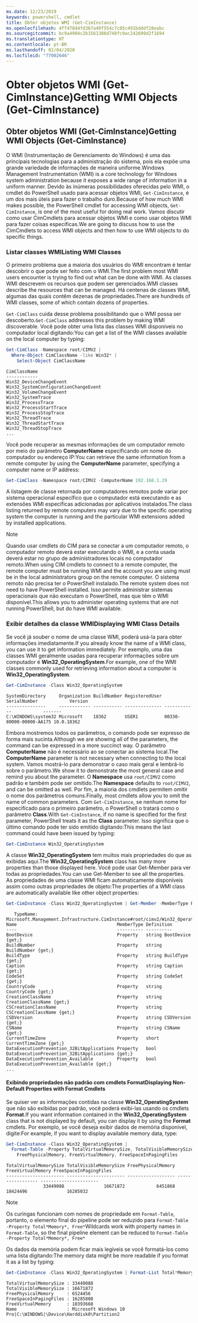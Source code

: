 ```yaml
---
ms.date: 12/23/2019
keywords: powershell, cmdlet
title: Obter objetos WMI (Get-CimInstance)
ms.openlocfilehash: 4ff47844fd367a49f554c7c05c491bdddf28eabc
ms.sourcegitcommit: bc9a4904c2b1561386d748fc9ac242699d2f1694
ms.translationtype: HT
ms.contentlocale: pt-BR
ms.lasthandoff: 02/04/2020
ms.locfileid: "77002646"
---
```

# <a name="getting-wmi-objects-get-ciminstance"></a><span data-ttu-id="ddd70-103">Obter objetos WMI (Get-CimInstance)</span><span class="sxs-lookup"><span data-stu-id="ddd70-103">Getting WMI Objects (Get-CimInstance)</span></span>

## <a name="getting-wmi-objects-get-ciminstance"></a><span data-ttu-id="ddd70-104">Obter objetos WMI (Get-CimInstance)</span><span class="sxs-lookup"><span data-stu-id="ddd70-104">Getting WMI Objects (Get-CimInstance)</span></span>

<span data-ttu-id="ddd70-105">O WMI (Instrumentação de Gerenciamento do Windows) é uma das principais tecnologias para a administração do sistema, pois ela expõe uma grande variedade de informações de maneira uniforme.</span><span class="sxs-lookup"><span data-stu-id="ddd70-105">Windows Management Instrumentation (WMI) is a core technology for Windows system administration because it exposes a wide range of information in a uniform manner.</span></span> <span data-ttu-id="ddd70-106">Devido às inúmeras possibilidades oferecidas pelo WMI, o cmdlet do PowerShell usado para acessar objetos WMI, `Get-CimInstance`, é um dos mais úteis para fazer o trabalho duro.</span><span class="sxs-lookup"><span data-stu-id="ddd70-106">Because of how much WMI makes possible, the PowerShell cmdlet for accessing WMI objects, `Get-CimInstance`, is one of the most useful for doing real work.</span></span> <span data-ttu-id="ddd70-107">Vamos discutir como usar CimCmdlets para acessar objetos WMI e como usar objetos WMI para fazer coisas específicas.</span><span class="sxs-lookup"><span data-stu-id="ddd70-107">We are going to discuss how to use the CimCmdlets to access WMI objects and then how to use WMI objects to do specific things.</span></span>

### <a name="listing-wmi-classes"></a><span data-ttu-id="ddd70-108">Listar classes WMI</span><span class="sxs-lookup"><span data-stu-id="ddd70-108">Listing WMI Classes</span></span>

<span data-ttu-id="ddd70-109">O primeiro problema que a maioria dos usuários do WMI encontram é tentar descobrir o que pode ser feito com o WMI.</span><span class="sxs-lookup"><span data-stu-id="ddd70-109">The first problem most WMI users encounter is trying to find out what can be done with WMI.</span></span> <span data-ttu-id="ddd70-110">As classes WMI descrevem os recursos que podem ser gerenciados.</span><span class="sxs-lookup"><span data-stu-id="ddd70-110">WMI classes describe the resources that can be managed.</span></span> <span data-ttu-id="ddd70-111">Há centenas de classes WMI, algumas das quais contêm dezenas de propriedades.</span><span class="sxs-lookup"><span data-stu-id="ddd70-111">There are hundreds of WMI classes, some of which contain dozens of properties.</span></span>

<span data-ttu-id="ddd70-112">`Get-CimClass` cuida desse problema possibilitando que o WMI possa ser descoberto.</span><span class="sxs-lookup"><span data-stu-id="ddd70-112">`Get-CimClass` addresses this problem by making WMI discoverable.</span></span> <span data-ttu-id="ddd70-113">Você pode obter uma lista das classes WMI disponíveis no computador local digitando:</span><span class="sxs-lookup"><span data-stu-id="ddd70-113">You can get a list of the WMI classes available on the local computer by typing:</span></span>

```powershell
Get-CimClass -Namespace root/CIMV2 |
  Where-Object CimClassName -like Win32* |
    Select-Object CimClassName
```

```Output
CimClassName
------------
Win32_DeviceChangeEvent
Win32_SystemConfigurationChangeEvent
Win32_VolumeChangeEvent
Win32_SystemTrace
Win32_ProcessTrace
Win32_ProcessStartTrace
Win32_ProcessStopTrace
Win32_ThreadTrace
Win32_ThreadStartTrace
Win32_ThreadStopTrace
...
```

<span data-ttu-id="ddd70-114">Você pode recuperar as mesmas informações de um computador remoto por meio do parâmetro **ComputerName** especificando um nome do computador ou endereço IP:</span><span class="sxs-lookup"><span data-stu-id="ddd70-114">You can retrieve the same information from a remote computer by using the **ComputerName** parameter, specifying a computer name or IP address:</span></span>

```powershell
Get-CimClass -Namespace root/CIMV2 -ComputerName 192.168.1.29
```

<span data-ttu-id="ddd70-115">A listagem de classe retornada por computadores remotos pode variar por sistema operacional específico que o computador está executando e as extensões WMI específicas adicionadas por aplicativos instalados.</span><span class="sxs-lookup"><span data-stu-id="ddd70-115">The class listing returned by remote computers may vary due to the specific operating system the computer is running and the particular WMI extensions added by installed applications.</span></span>

> [!NOTE]
> <span data-ttu-id="ddd70-116">Quando usar cmdlets do CIM para se conectar a um computador remoto, o computador remoto deverá estar executando o WMI, e a conta usada deverá estar no grupo de administradores locais no computador remoto.</span><span class="sxs-lookup"><span data-stu-id="ddd70-116">When using CIM cmdlets to connect to a remote computer, the remote computer must be running WMI and the account you are using must be in the local administrators group on the remote computer.</span></span>
> <span data-ttu-id="ddd70-117">O sistema remoto não precisa ter o PowerShell instalado.</span><span class="sxs-lookup"><span data-stu-id="ddd70-117">The remote system does not need to have PowerShell installed.</span></span> <span data-ttu-id="ddd70-118">Isso permite administrar sistemas operacionais que não executam o PowerShell, mas que têm o WMI disponível.</span><span class="sxs-lookup"><span data-stu-id="ddd70-118">This allows you to administer operating systems that are not running PowerShell, but do have WMI available.</span></span>

### <a name="displaying-wmi-class-details"></a><span data-ttu-id="ddd70-119">Exibir detalhes da classe WMI</span><span class="sxs-lookup"><span data-stu-id="ddd70-119">Displaying WMI Class Details</span></span>

<span data-ttu-id="ddd70-120">Se você já souber o nome de uma classe WMI, poderá usá-la para obter informações imediatamente.</span><span class="sxs-lookup"><span data-stu-id="ddd70-120">If you already know the name of a WMI class, you can use it to get information immediately.</span></span> <span data-ttu-id="ddd70-121">Por exemplo, uma das classes WMI geralmente usadas para recuperar informações sobre um computador é **Win32_OperatingSystem**.</span><span class="sxs-lookup"><span data-stu-id="ddd70-121">For example, one of the WMI classes commonly used for retrieving information about a computer is **Win32_OperatingSystem**.</span></span>

```powershell
Get-CimInstance -Class Win32_OperatingSystem
```

```Output
SystemDirectory     Organization BuildNumber RegisteredUser SerialNumber            Version
---------------     ------------ ----------- -------------- ------------            -------
C:\WINDOWS\system32 Microsoft    18362       USER1          00330-80000-00000-AA175 10.0.18362
```

<span data-ttu-id="ddd70-122">Embora mostremos todos os parâmetros, o comando pode ser expresso de forma mais sucinta.</span><span class="sxs-lookup"><span data-stu-id="ddd70-122">Although we are showing all of the parameters, the command can be expressed in a more succinct way.</span></span>
<span data-ttu-id="ddd70-123">O parâmetro **ComputerName** não é necessário ao se conectar ao sistema local.</span><span class="sxs-lookup"><span data-stu-id="ddd70-123">The **ComputerName** parameter is not necessary when connecting to the local system.</span></span> <span data-ttu-id="ddd70-124">Vamos mostrá-lo para demonstrar o caso mais geral e lembrá-lo sobre o parâmetro.</span><span class="sxs-lookup"><span data-stu-id="ddd70-124">We show it to demonstrate the most general case and remind you about the parameter.</span></span> <span data-ttu-id="ddd70-125">O **Namespace** usa `root/CIMV2` como padrão e também pode ser omitido.</span><span class="sxs-lookup"><span data-stu-id="ddd70-125">The **Namespace** defaults to `root/CIMV2`, and can be omitted as well.</span></span> <span data-ttu-id="ddd70-126">Por fim, a maioria dos cmdlets permitem omitir o nome dos parâmetros comuns.</span><span class="sxs-lookup"><span data-stu-id="ddd70-126">Finally, most cmdlets allow you to omit the name of common parameters.</span></span> <span data-ttu-id="ddd70-127">Com `Get-CimInstance`, se nenhum nome for especificado para o primeiro parâmetro, o PowerShell o tratará como o parâmetro **Class**.</span><span class="sxs-lookup"><span data-stu-id="ddd70-127">With `Get-CimInstance`, if no name is specified for the first parameter, PowerShell treats it as the **Class** parameter.</span></span> <span data-ttu-id="ddd70-128">Isso significa que o último comando pode ter sido emitido digitando:</span><span class="sxs-lookup"><span data-stu-id="ddd70-128">This means the last command could have been issued by typing:</span></span>

```powershell
Get-CimInstance Win32_OperatingSystem
```

<span data-ttu-id="ddd70-129">A classe **Win32_OperatingSystem** tem muitos mais propriedades do que as exibidas aqui.</span><span class="sxs-lookup"><span data-stu-id="ddd70-129">The **Win32_OperatingSystem** class has many more properties than those displayed here.</span></span> <span data-ttu-id="ddd70-130">Você pode usar Get-Member para ver todas as propriedades.</span><span class="sxs-lookup"><span data-stu-id="ddd70-130">You can use Get-Member to see all the properties.</span></span> <span data-ttu-id="ddd70-131">As propriedades de uma classe WMI ficam automaticamente disponíveis assim como outras propriedades de objeto:</span><span class="sxs-lookup"><span data-stu-id="ddd70-131">The properties of a WMI class are automatically available like other object properties:</span></span>

```powershell
Get-CimInstance -Class Win32_OperatingSystem | Get-Member -MemberType Property
```

```Output
   TypeName: Microsoft.Management.Infrastructure.CimInstance#root/cimv2/Win32_OperatingSystem
Name                                      MemberType Definition
----                                      ---------- ----------
BootDevice                                Property   string BootDevice {get;}
BuildNumber                               Property   string BuildNumber {get;}
BuildType                                 Property   string BuildType {get;}
Caption                                   Property   string Caption {get;}
CodeSet                                   Property   string CodeSet {get;}
CountryCode                               Property   string CountryCode {get;}
CreationClassName                         Property   string CreationClassName {get;}
CSCreationClassName                       Property   string CSCreationClassName {get;}
CSDVersion                                Property   string CSDVersion {get;}
CSName                                    Property   string CSName {get;}
CurrentTimeZone                           Property   short CurrentTimeZone {get;}
DataExecutionPrevention_32BitApplications Property   bool DataExecutionPrevention_32BitApplications {get;}
DataExecutionPrevention_Available         Property   bool DataExecutionPrevention_Available {get;}
...
```

#### <a name="displaying-non-default-properties-with-format-cmdlets"></a><span data-ttu-id="ddd70-132">Exibindo propriedades não padrão com cmdlets Format</span><span class="sxs-lookup"><span data-stu-id="ddd70-132">Displaying Non-Default Properties with Format Cmdlets</span></span>

<span data-ttu-id="ddd70-133">Se quiser ver as informações contidas na classe **Win32_OperatingSystem** que não são exibidas por padrão, você poderá exibi-las usando os cmdlets **Format**.</span><span class="sxs-lookup"><span data-stu-id="ddd70-133">If you want information contained in the **Win32_OperatingSystem** class that is not displayed by default, you can display it by using the **Format** cmdlets.</span></span> <span data-ttu-id="ddd70-134">Por exemplo, se você deseja exibir dados de memória disponível, digite:</span><span class="sxs-lookup"><span data-stu-id="ddd70-134">For example, if you want to display available memory data, type:</span></span>

```powershell
Get-CimInstance -Class Win32_OperatingSystem |
  Format-Table -Property TotalVirtualMemorySize, TotalVisibleMemorySize,
    FreePhysicalMemory, FreeVirtualMemory, FreeSpaceInPagingFiles
```

```Output
TotalVirtualMemorySize TotalVisibleMemorySize FreePhysicalMemory FreeVirtualMemory FreeSpaceInPagingFiles
---------------------- ---------------------- ------------------ ----------------- ----------------------
              33449088               16671872            6451868          18424496               16285032
```

> [!NOTE]
> <span data-ttu-id="ddd70-135">Os curingas funcionam com nomes de propriedade em `Format-Table`, portanto, o elemento final do pipeline pode ser reduzido para `Format-Table -Property Total*Memory*, Free*`</span><span class="sxs-lookup"><span data-stu-id="ddd70-135">Wildcards work with property names in `Format-Table`, so the final pipeline element can be reduced to `Format-Table -Property Total*Memory*, Free*`</span></span>

<span data-ttu-id="ddd70-136">Os dados da memória podem ficar mais legíveis se você formatá-los como uma lista digitando:</span><span class="sxs-lookup"><span data-stu-id="ddd70-136">The memory data might be more readable if you format it as a list by typing:</span></span>

```powershell
Get-CimInstance -Class Win32_OperatingSystem | Format-List Total*Memory*, Free*
```

```Output
TotalVirtualMemorySize : 33449088
TotalVisibleMemorySize : 16671872
FreePhysicalMemory     : 6524456
FreeSpaceInPagingFiles : 16285808
FreeVirtualMemory      : 18393668
Name                   : Microsoft Windows 10 Pro|C:\WINDOWS|\Device\Harddisk0\Partition2
```
